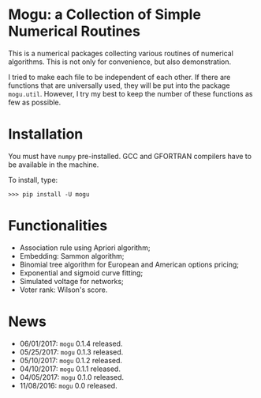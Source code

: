 # Mogu: a Collection of Simple Numerical Routines

This is a numerical packages collecting various routines of numerical algorithms. This is not only for convenience, but also demonstration.

I tried to make each file to be independent of each other. If there are functions that are universally used, they will be put into the package `mogu.util`. However, I try my best to keep the number of these functions as few as possible.

# Installation

You must have `numpy` pre-installed. GCC and GFORTRAN compilers have to be available in the machine.

To install, type:

```
>>> pip install -U mogu
```


# Functionalities

* Association rule using Apriori algorithm;
* Embedding: Sammon algorithm;
* Binomial tree algorithm for European and American options pricing;
* Exponential and sigmoid curve fitting;
* Simulated voltage for networks;
* Voter rank: Wilson's score.

# News

* 06/01/2017: `mogu` 0.1.4 released.
* 05/25/2017: `mogu` 0.1.3 released.
* 05/10/2017: `mogu` 0.1.2 released.
* 04/10/2017: `mogu` 0.1.1 released.
* 04/05/2017: `mogu` 0.1.0 released.
* 11/08/2016: `mogu` 0.0 released.
